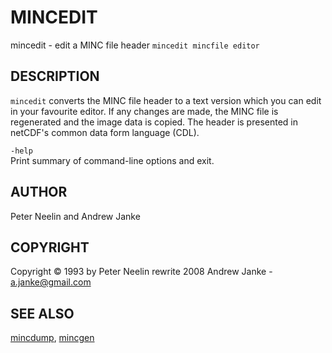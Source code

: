 ---
---
# MINCEDIT

mincedit - edit a MINC file header
`mincedit mincfile editor`

## DESCRIPTION

`mincedit` converts the MINC file header to a text version which you can edit in your favourite editor. If any changes are made, the MINC file is regenerated and the image data is copied. The header is presented in netCDF's common data form language (CDL).

`-help`  
Print summary of command-line options and exit.

## AUTHOR

Peter Neelin and Andrew Janke

## COPYRIGHT

Copyright © 1993 by Peter Neelin rewrite 2008 Andrew Janke - a.janke@gmail.com

## SEE ALSO

[mincdump](mincdump), [mincgen](mincgen)
